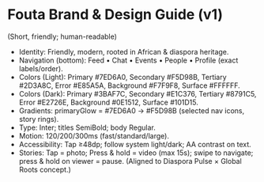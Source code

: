 # Fouta Brand & Design Guide (v1)
(Short, friendly; human-readable)
- Identity: Friendly, modern, rooted in African & diaspora heritage.
- Navigation (bottom): Feed • Chat • Events • People • Profile (exact labels/order).
- Colors (Light): Primary #7ED6A0, Secondary #F5D98B, Tertiary #2D3A8C, Error #E85A5A, Background #F7F9F8, Surface #FFFFFF.
- Colors (Dark): Primary #3BAF7C, Secondary #E1C376, Tertiary #8791C5, Error #E2726E, Background #0E1512, Surface #101D15.
- Gradients: primaryGlow = #7ED6A0 → #F5D98B (selected nav icons, story rings).
- Type: Inter; titles SemiBold; body Regular.
- Motion: 120/200/300ms (fast/standard/large).
- Accessibility: Tap ≥48dp; follow system light/dark; AA contrast on text.
- Stories: Tap = photo; Press & hold = video (max 15s); swipe to navigate; press & hold on viewer = pause.
(Aligned to Diaspora Pulse × Global Roots concept.) 

